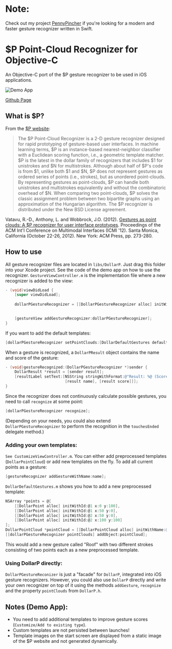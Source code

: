 # Note:
Check out my project [PennyPincher](https://github.com/fe9lix/PennyPincher) if you're looking for a modern and faster gesture recognizer written in Swift.

# $P Point-Cloud Recognizer for Objective-C

An Objective-C port of the $P gesture recognizer to be used in iOS applications.

![Demo App](https://raw.github.com/fe9lix/DollarP_ObjC/gh-pages-data/images/dollarp-objc-demo-app.png)

[Github Page](http://fe9lix.github.com/DollarP_ObjC/)

## What is $P?
From the [$P website](http://depts.washington.edu/aimgroup/proj/dollar/pdollar.html):

> The $P Point-Cloud Recognizer is a 2-D gesture recognizer designed for rapid prototyping of gesture-based user interfaces. In machine learning terms, $P is an instance-based nearest-neighbor classifier with a Euclidean scoring function, i.e., a geometric template matcher. $P is the latest in the dollar family of recognizers that includes $1 for unistrokes and $N for multistrokes. Although about half of $P's code is from $1, unlike both $1 and $N, $P does not represent gestures as ordered series of points (i.e., strokes), but as unordered point-clouds. By representing gestures as point-clouds, $P can handle both unistrokes and multistrokes equivalently and without the combinatoric overhead of $N. When comparing two point-clouds, $P solves the classic assignment problem between two bipartite graphs using an approximation of the Hungarian algorithm. The $P recognizer is distributed under the New BSD License agreement.

Vatavu, R.-D., Anthony, L. and Wobbrock, J.O. (2012). [Gestures as point clouds: A $P recognizer for user interface prototypes](http://faculty.washington.edu/wobbrock/pubs/icmi-12.pdf). Proceedings of the ACM Int'l Conference on Multimodal Interfaces (ICMI '12). Santa Monica, California (October 22-26, 2012). New York: ACM Press, pp. 273-280.

## How to use
All gesture recognizer files are located in `libs/DollarP`. Just drag this folder into your Xcode project. See the code of the demo app on how to use the recognizer. 
`GestureViewController.m` is the implementation file where a new recognizer is added to the view:


```objective-c
- (void)viewDidLoad {
    [super viewDidLoad];
    
    dollarPGestureRecognizer = [[DollarPGestureRecognizer alloc] initWithTarget:self
                                                                       action:@selector(gestureRecognized:)];

    [gestureView addGestureRecognizer:dollarPGestureRecognizer];
}
```

If you want to add the default templates:
```objective-c
[dollarPGestureRecognizer setPointClouds:[DollarDefaultGestures defaultPointClouds]];
```

When a gesture is recognized, a `DollarPResult` object contains the name and score of the gesture:
```objective-c
- (void)gestureRecognized:(DollarPGestureRecognizer *)sender {
    DollarResult *result = [sender result];
    [resultLabel setText:[NSString stringWithFormat:@"Result: %@ (Score: %.2f)",
                          [result name], [result score]]];
}
```

Since the recognizer does not continuously calculate possible gestures, you need to call `recognize` at some point:
```objective-c
[dollarPGestureRecognizer recognize];
```

(Depending on your needs, you could also extend `DollarPGestureRecognizer` to perform the recognition in the `touchesEnded` delegate method.)

### Adding your own templates:

`See CustomizeViewController.m`. You can either add preprocessed templates (`DollarPointCloud`) or add new templates on the fly.
To add all current points as a gesture:
```objective-c
[gestureRecognizer addGestureWithName:name];
```

`DollarDefaultGestures.m` shows you how to add a new preprocessed template:
```objective-c
NSArray *points = @[
    [[DollarPoint alloc] initWithId:@1 x:0 y:100],
    [[DollarPoint alloc] initWithId:@1 x:50 y:0],
    [[DollarPoint alloc] initWithId:@2 x:50 y:0],
    [[DollarPoint alloc] initWithId:@2 x:100 y:100]
];
DollarPointCloud *pointCloud = [[DollarPointCloud alloc] initWithName:@"Roof" points:points];
[[dollarPGestureRecognizer pointClouds] addObject:pointCloud];
```
This would add a new gesture called "Roof" with two different strokes consisting of two points each as a new preprocessed template.

### Using DollarP directly:
`DollarPGestureReconizer` is just a "facade" for `DollarP`, integrated into iOS gesture recognizers. 
However, you could also use `DollarP` directly and write your own recognizer on top of it using the methods `addGesture`, `recognize` and the property `pointClouds` from `DollarP.h`.

## Notes (Demo App):
* You need to add additional templates to improve gesture scores (`Customize/Add to existing type`).
* Custom templates are not persisted between launches!
* Template images on the start screen are displayed from a static image of the $P website and not generated dynamically.
